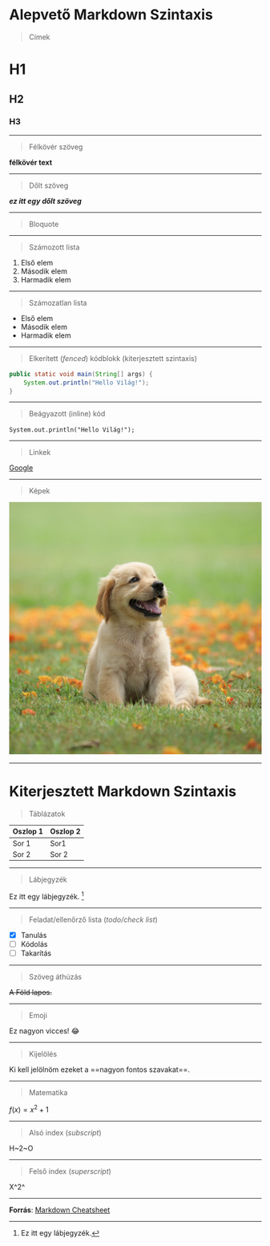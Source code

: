 # Alepvető Markdown Szintaxis

> Címek

# H1

## H2

### H3

---

> Félkövér szöveg

**félkövér text**

---

> Dőlt szöveg

**_ez itt egy dőlt szöveg_**

---

> Bloquote

---

> Számozott lista

1. Első elem
2. Második elem
3. Harmadik elem

---

> Számozatlan lista

- Első elem
- Második elem
- Harmadik elem

---

> Elkerített (_fenced_) kódblokk (kiterjesztett szintaxis)

```java
public static void main(String[] args) {
    System.out.println("Hello Világ!");
}
```

---

> Beágyazott (inline) kód

`System.out.println("Hello Világ!");`

---

> Linkek

[Google](https://www.google.com)

---

> Képek

![Ez itt egy kutya.](dog.jpg)

---

# Kiterjesztett Markdown Szintaxis

> Táblázatok

| Oszlop 1 | Oszlop 2 |
| -------- | -------- |
| Sor 1    | Sor1     |
| Sor 2    | Sor 2    |

---

> Lábjegyzék

Ez itt egy lábjegyzék. [^1]
[^1]: Ez itt egy lábjegyzék.

---

> Feladat/ellenőrző lista (_todo/check list_)

- [x] Tanulás
- [ ] Kódolás
- [ ] Takarítás

---

> Szöveg áthúzás

~~A Föld lapos.~~

---

> Emoji

Ez nagyon vicces! :joy:

---

> Kijelölés

Ki kell jelölnöm ezeket a ==nagyon fontos szavakat==.

---

> Matematika

$f(x)=x^2+1$

---

> Alsó index (_subscript_)

H~2~O

---

> Felső index (_superscript_)

X^2^

---

**Forrás**: [Markdown Cheatsheet](https://www.markdownguide.org/cheat-sheet/)
